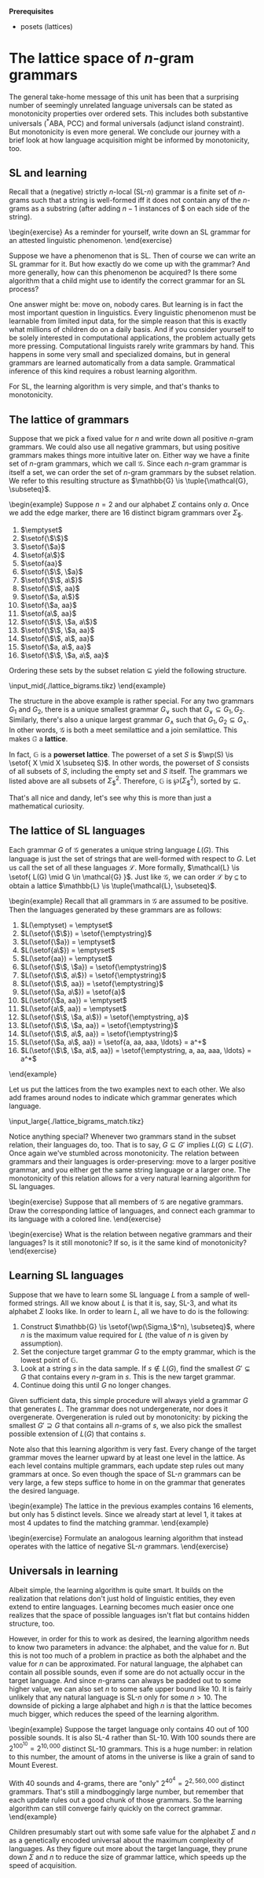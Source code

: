 **Prerequisites**

- posets (lattices)

# The lattice space of $n$-gram grammars

The general take-home message of this unit has been that a surprising number of seemingly unrelated language universals can be stated as monotonicity properties over ordered sets.
This includes both substantive universals ($^*$ABA, PCC) and formal universals (adjunct island constraint).
But monotonicity is even more general.
We conclude our journey with a brief look at how language acquisition might be informed by monotonicity, too.

## SL and learning

Recall that a (negative) strictly $n$-local (SL-$n$) grammar is a finite set of $n$-grams such that a string is well-formed iff it does not contain any of the $n$-grams as a substring (after adding $n-1$ instances of \$ on each side of the string).

\begin{exercise}
As a reminder for yourself, write down an SL grammar for an attested linguistic phenomenon.
\end{exercise}

Suppose we have a phenomenon that is SL.
Then of course we can write an SL grammar for it.
But how exactly do we come up with the grammar?
And more generally, how can this phenomenon be acquired?
Is there some algorithm that a child might use to identify the correct grammar for an SL process?

One answer might be: move on, nobody cares.
But learning is in fact the most important question in linguistics.
Every linguistic phenomenon must be learnable from limited input data, for the simple reason that this is exactly what millions of children do on a daily basis.
And if you consider yourself to be solely interested in computational applications, the problem actually gets more pressing.
Computational linguists rarely write grammars by hand.
This happens in some very small and specialized domains, but in general grammars are learned automatically from a data sample.
Grammatical inference of this kind requires a robust learning algorithm.

For SL, the learning algorithm is very simple, and that's thanks to monotonicity.

## The lattice of grammars

Suppose that we pick a fixed value for $n$ and write down all positive $n$-gram grammars.
We could also use all negative grammars, but using positive grammars makes things more intuitive later on.
Either way we have a finite set of $n$-gram grammars, which we call $\mathcal{G}$.
Since each $n$-gram grammar is itself a set, we can order the set of $n$-gram grammars by the subset relation.
We refer to this resulting structure as $\mathbb{G} \is \tuple{\mathcal{G}, \subseteq}$.

\begin{example}
Suppose $n = 2$ and our alphabet $\Sigma$ contains only $a$.
Once we add the edge marker, there are 16 distinct bigram grammars over $\Sigma_\$$.

<ol>
<li>$\emptyset$</li>
<li>$\setof{\$\$}$</li>
<li>$\setof{\$a}$</li>
<li>$\setof{a\$}$</li>
<li>$\setof{aa}$</li>
<li>$\setof{\$\$, \$a}$</li>
<li>$\setof{\$\$, a\$}$</li>
<li>$\setof{\$\$, aa}$</li>
<li>$\setof{\$a, a\$}$</li>
<li>$\setof{\$a, aa}$</li>
<li>$\setof{a\$, aa}$</li>
<li>$\setof{\$\$, \$a, a\$}$</li>
<li>$\setof{\$\$, \$a, aa}$</li>
<li>$\setof{\$\$, a\$, aa}$</li>
<li>$\setof{\$a, a\$, aa}$</li>
<li>$\setof{\$\$, \$a, a\$, aa}$</li>
</ol>

Ordering these sets by the subset relation $\subseteq$ yield the following structure.

\input_mid{./lattice_bigrams.tikz}
\end{example}

The structure in the above example is rather special.
For any two grammars $G_1$ and $G_2$, there is a unique smallest grammar $G_\vee$ such that $G_\vee \subseteq G_1, G_2$.
Similarly, there's also a unique largest grammar $G_\wedge$ such that $G_1, G_2 \subseteq G_\wedge$.
In other words, $\mathcal{G}$ is both a meet semilattice and a join semilattice.
This makes $\mathbb{G}$ a **lattice**.

In fact, $\mathbb{G}$ is a **powerset lattice**.
The powerset of a set $S$ is $\wp(S) \is \setof{ X \mid X \subseteq S}$.
In other words, the powerset of $S$ consists of all subsets of $S$, including the empty set and $S$ itself.
The grammars we listed above are all subsets of $\Sigma_\$^2$.
Therefore, $\mathbb{G}$ is $\wp(\Sigma_\$^2)$, sorted by $\subseteq$.

That's all nice and dandy, let's see why this is more than just a mathematical curiosity.

## The lattice of SL languages

Each grammar $G$ of $\mathcal{G}$ generates a unique string language $L(G)$.
This language is just the set of strings that are well-formed with respect to $G$.
Let us call the set of all these languages $\mathcal{L}$.
More formally, $\mathcal{L} \is \setof{ L(G) \mid G \in \mathcal{G} }$.
Just like $\mathcal{G}$, we can order $\mathcal{L}$ by $\subseteq$ to obtain a lattice $\mathbb{L} \is \tuple{\mathcal{L}, \subseteq}$.

\begin{example}
Recall that all grammars in $\mathcal{G}$ are assumed to be positive.
Then the languages generated by these grammars are as follows:

<ol>
<li>$L(\emptyset) = \emptyset$</li>
<li>$L(\setof{\$\$}) = \setof{\emptystring}$</li>
<li>$L(\setof{\$a}) = \emptyset$</li>
<li>$L(\setof{a\$}) = \emptyset$</li>
<li>$L(\setof{aa}) = \emptyset$</li>
<li>$L(\setof{\$\$, \$a}) = \setof{\emptystring}$</li>
<li>$L(\setof{\$\$, a\$}) = \setof{\emptystring}$</li>
<li>$L(\setof{\$\$, aa}) = \setof{\emptystring}$</li>
<li>$L(\setof{\$a, a\$}) = \setof{a}$</li>
<li>$L(\setof{\$a, aa}) = \emptyset$</li>
<li>$L(\setof{a\$, aa}) = \emptyset$</li>
<li>$L(\setof{\$\$, \$a, a\$}) = \setof{\emptystring, a}$</li>
<li>$L(\setof{\$\$, \$a, aa}) = \setof{\emptystring}$</li>
<li>$L(\setof{\$\$, a\$, aa}) = \setof{\emptystring}$</li>
<li>$L(\setof{\$a, a\$, aa}) = \setof{a, aa, aaa, \ldots} = a^+$</li>
<li>$L(\setof{\$\$, \$a, a\$, aa}) = \setof{\emptystring, a, aa, aaa, \ldots} = a^*$</li>
</ol>
\end{example}

Let us put the lattices from the two examples next to each other.
We also add frames around nodes to indicate which grammar generates which language.

\input_large{./lattice_bigrams_match.tikz}

Notice anything special?
Whenever two grammars stand in the subset relation, their languages do, too.
That is to say, $G \subseteq G'$ implies $L(G) \subseteq L(G')$.
Once again we've stumbled across monotonicity.
The relation between grammars and their languages is order-preserving: move to a larger positive grammar, and you either get the same string language or a larger one.
The monotonicity of this relation allows for a very natural learning algorithm for SL languages.

\begin{exercise}
Suppose that all members of $\mathcal{G}$ are negative grammars.
Draw the corresponding lattice of languages, and connect each grammar to its language with a colored line.
\end{exercise}

\begin{exercise}
What is the relation between negative grammars and their languages?
Is it still monotonic?
If so, is it the same kind of monotonicity?
\end{exercise}

## Learning SL languages

Suppose that we have to learn some SL language $L$ from a sample of well-formed strings.
All we know about $L$ is that it is, say, SL-3, and what its alphabet $\Sigma$ looks like.
In order to learn $L$, all we have to do is the following:

1. Construct $\mathbb{G} \is \setof{\wp(\Sigma_\$^n), \subseteq}$, where $n$ is the maximum value required for $L$ (the value of $n$ is given by assumption).
1. Set the conjecture target grammar $G$ to the empty grammar, which is the lowest point of $\mathbb{G}$.
1. Look at a string $s$ in the data sample.
   If $s \notin L(G)$, find the smallest $G' \subsetneq G$ that contains every $n$-gram in $s$.
   This is the new target grammar.
1. Continue doing this until $G$ no longer changes.

Given sufficient data, this simple procedure will always yield a grammar $G$ that generates $L$.
The grammar does not undergenerate, nor does it overgenerate.
Overgeneration is ruled out by monotonicity: by picking the smallest $G' \supseteq G$ that contains all $n$-grams of $s$, we also pick the smallest possible extension of $L(G)$ that contains $s$.

Note also that this learning algorithm is very fast.
Every change of the target grammar moves the learner upward by at least one level in the lattice.
As each level contains multiple grammars, each update step rules out many grammars at once.
So even though the space of SL-$n$ grammars can be very large, a few steps suffice to home in on the grammar that generates the desired language.

\begin{example}
The lattice in the previous examples contains 16 elements, but only has 5 distinct levels.
Since we already start at level 1, it takes at most 4 updates to find the matching grammar.
\end{example}

\begin{exercise}
Formulate an analogous learning algorithm that instead operates with the lattice of negative SL-$n$ grammars. 
\end{exercise}

## Universals in learning

Albeit simple, the learning algorithm is quite smart.
It builds on the realization that relations don't just hold of linguistic entities, they even extend to entire languages.
Learning becomes much easier once one realizes that the space of possible languages isn't flat but contains hidden structure, too.

However, in order for this to work as desired, the learning algorithm needs to know two parameters in advance: the alphabet, and the value for $n$.
But this is not too much of a problem in practice as both the alphabet and the value for $n$ can be approximated.
For natural language, the alphabet can contain all possible sounds, even if some are do not actually occur in the target language.
And since $n$-grams can always be padded out to some higher value, we can also set $n$ to some safe upper bound like $10$.
It is fairly unlikely that any natural language is SL-$n$ only for some $n > 10$.
The downside of picking a large alphabet and high $n$ is that the lattice becomes much bigger, which reduces the speed of the learning algorithm.

\begin{example}
Suppose the target language only contains 40 out of 100 possible sounds.
It is also SL-4 rather than SL-10.
With 100 sounds there are $2^{100^10} = 2^{10,000}$ distinct SL-10 grammars.
This is a huge number: in relation to this number, the amount of atoms in the universe is like a grain of sand to Mount Everest.

With 40 sounds and 4-grams, there are "only" $2^{40^4} = 2^{2,560,000}$ distinct grammars.
That's still a mindboggingly large number, but remember that each update rules out a good chunk of those grammars.
So the learning algorithm can still converge fairly quickly on the correct grammar.
\end{example}

Children presumably start out with some safe value for the alphabet $\Sigma$ and $n$ as a genetically encoded universal about the maximum complexity of languages.
As they figure out more about the target language, they prune down $\Sigma$ and $n$ to reduce the size of grammar lattice, which speeds up the speed of acquisition.
